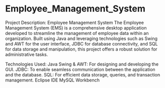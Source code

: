 # Employee_Management_System

Project Description: Employee Management System
The Employee Management System (EMS) is a comprehensive desktop application developed to streamline the management of employee data within an organization. Built using Java and leveraging technologies such as Swing and AWT for the user interface, JDBC for database connectivity, and SQL for data storage and manipulation, this project offers a robust solution for administrative tasks.

Technologies Used:
Java Swing & AWT: For designing and developing the GUI.
JDBC: To enable seamless communication between the application and the database.
SQL: For efficient data storage, queries, and transaction management.
Eclipse IDE
MySQL Workbench
